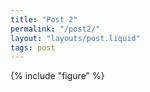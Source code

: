 ```yaml
---
title: "Post 2"
permalink: "/post2/"
layout: "layouts/post.liquid"
tags: post
---
```


{% include "figure" %}
